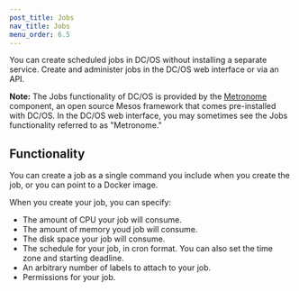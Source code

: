 ```yaml
---
post_title: Jobs
nav_title: Jobs
menu_order: 6.5
---
```


You can create scheduled jobs in DC/OS without installing a separate service. Create and administer jobs in the DC/OS web interface or via an API.

**Note:** The Jobs functionality of DC/OS is provided by the [Metronome](https://github.com/dcos/metronome) component, an open source Mesos framework that comes pre-installed with DC/OS. In the DC/OS web interface, you may sometimes see the Jobs functionality referred to as "Metronome."

## Functionality

You can create a job as a single command you include when you create the job, or you can point to a Docker image.

When you create your job, you can specify:

* The amount of CPU your job will consume.
* The amount of memory youd job will consume.
* The disk space your job will consume.
* The schedule for your job, in cron format. You can also set the time zone and starting deadline.
* An arbitrary number of labels to attach to your job.
* Permissions for your job.
